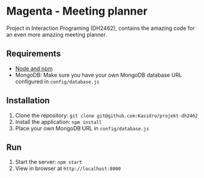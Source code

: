# Magenta - Meeting planner

Project in Interaction Programing (DH2462), contains the amazing code for an even more amazing meeting planner.

## Requirements

- [Node and npm](http://nodejs.org)
- MongoDB: Make sure you have your own MongoDB database URL configured in `config/database.js`

## Installation

1. Clone the repository: `git clone git@github.com:Kasidro/projekt-dh2462`
2. Install the application: `npm install`
3. Place your own MongoDB URL in `config/database.js`

## Run

1. Start the server: `npm start`
2. View in browser at `http://localhost:8000`

